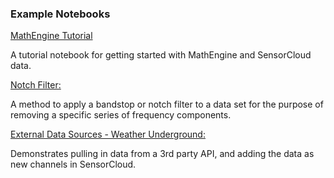 ### Example Notebooks ###

[MathEngine Tutorial](http://nbviewer.ipython.org/github/LORD-MicroStrain/SensorCloud/blob/master/MathEngine/Example%20Notebooks/MathEngine_Tutorial.ipynb)

A tutorial notebook for getting started with MathEngine and SensorCloud data.


[Notch Filter:](http://nbviewer.ipython.org/github/LORD-MicroStrain/SensorCloud/blob/master/MathEngine/Example%20Notebooks/LORD%20Notch%20Filter.ipynb)

A method to apply a bandstop or notch filter to a data set for the purpose of removing a specific series of frequency components.

[External Data Sources - Weather Underground:](http://nbviewer.ipython.org/github/LORD-MicroStrain/SensorCloud/blob/master/MathEngine/Example%20Notebooks/External%20Data%20Sources%20-%20Weather%20Underground.ipynb)

Demonstrates pulling in data from a 3rd party API, and adding the data as new channels in SensorCloud.
